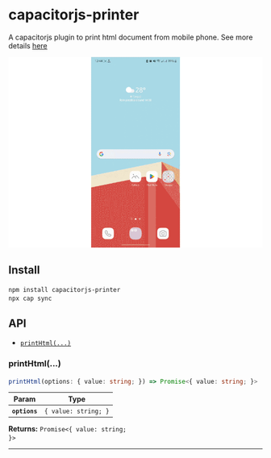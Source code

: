 # capacitorjs-printer

A capacitorjs plugin to print html document from mobile phone. See more details [here](https://www.softtl.com/print-in-capacitor-using-capacitorjs-printer/)

![alt text](https://github.com/SofttlOfficial/capacitorjs-printer/blob/main/images/ScreenRecording.gif?raw=true)

## Install

```bash
npm install capacitorjs-printer
npx cap sync
```

## API

<docgen-index>

* [`printHtml(...)`](#printhtml)

</docgen-index>

<docgen-api>
<!--Update the source file JSDoc comments and rerun docgen to update the docs below-->

### printHtml(...)

```typescript
printHtml(options: { value: string; }) => Promise<{ value: string; }>
```

| Param         | Type                            |
| ------------- | ------------------------------- |
| **`options`** | <code>{ value: string; }</code> |

**Returns:** <code>Promise&lt;{ value: string; }&gt;</code>

--------------------

</docgen-api>
